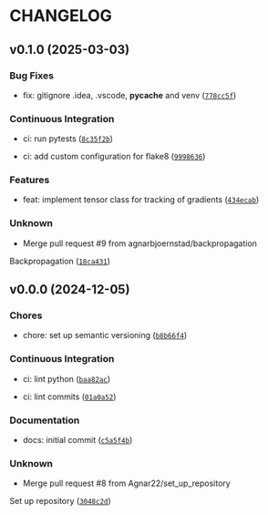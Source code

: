 # CHANGELOG


## v0.1.0 (2025-03-03)

### Bug Fixes

* fix: gitignore .idea, .vscode, __pycache__ and venv ([`778cc5f`](https://github.com/agnarbjoernstad/gradflow/commit/778cc5ff8f8f7e28c58d57327a27bc0d7b3603d5))

### Continuous Integration

* ci: run pytests ([`8c35f2b`](https://github.com/agnarbjoernstad/gradflow/commit/8c35f2b65c3fcf77d623e44223cd6b2832e6bc9a))

* ci: add custom configuration for flake8 ([`9998636`](https://github.com/agnarbjoernstad/gradflow/commit/9998636f1122a3d5919e3c6af80e176a3e1a9ee4))

### Features

* feat: implement tensor class for tracking of gradients ([`434ecab`](https://github.com/agnarbjoernstad/gradflow/commit/434ecab6775ec967f977b0144996e81537b09916))

### Unknown

* Merge pull request #9 from agnarbjoernstad/backpropagation

Backpropagation ([`18ca431`](https://github.com/agnarbjoernstad/gradflow/commit/18ca431672285c641d87fedbe1463ab1f4890d6c))


## v0.0.0 (2024-12-05)

### Chores

* chore: set up semantic versioning ([`b8b66f4`](https://github.com/agnarbjoernstad/gradflow/commit/b8b66f421421c3085ec314ba4135c9b7eca96890))

### Continuous Integration

* ci: lint python ([`baa82ac`](https://github.com/agnarbjoernstad/gradflow/commit/baa82ac80b2364a7a59855a68e1d6234b51941a0))

* ci: lint commits ([`01a0a52`](https://github.com/agnarbjoernstad/gradflow/commit/01a0a529c9d9c8649f3d768ee6f3a01837eef807))

### Documentation

* docs: initial commit ([`c5a5f4b`](https://github.com/agnarbjoernstad/gradflow/commit/c5a5f4b7f09d6daa185855fe0b901cc170e8df51))

### Unknown

* Merge pull request #8 from Agnar22/set_up_repository

Set up repository ([`3048c2d`](https://github.com/agnarbjoernstad/gradflow/commit/3048c2d9b5c3f4961a445491a49608348b3f95dd))

